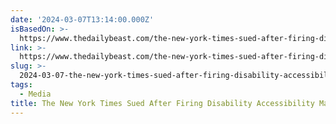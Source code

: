 ```yaml
---
date: '2024-03-07T13:14:00.000Z'
isBasedOn: >-
  https://www.thedailybeast.com/the-new-york-times-sued-after-firing-disability-accessibility-manager-chandra-carney-needing-brain-surgery
link: >-
  https://www.thedailybeast.com/the-new-york-times-sued-after-firing-disability-accessibility-manager-chandra-carney-needing-brain-surgery
slug: >-
  2024-03-07-the-new-york-times-sued-after-firing-disability-accessibility-manager-chand
tags:
  - Media
title: The New York Times Sued After Firing Disability Accessibility Manager Chand
---
```


